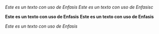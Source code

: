 *Este es un texto con uso de Enfasis*
_Este es un texto con uso de Enfasisc_

**Este es un texto con uso de Enfasis**
__Este es un texto con uso de Enfasis__

_Este es un texto con uso de Enfasis_
